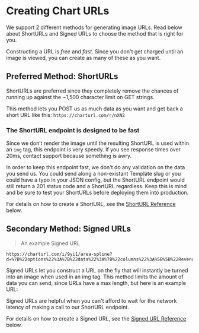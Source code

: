 # Creating Chart URLs 

We support 2 different methods for generating image URLs.
Read below about ShortURLs and Signed URLs to choose the
method that is right for you.

Constructing a URL is *free* and *fast*. Since you don't get charged until
an image is viewed, you can create as many of these as you want.

## Preferred Method: ShortURLs

ShortURLs are preferred since they completely remove the chances of running up
against the ~1,500 character limit on GET strings.

This method lets you POST us as much data as you want and get back a short
URL like this: `https://charturl.com/r/nXN2`

### The ShortURL endpoint is designed to be fast

Since we don’t render the image until the resulting ShortURL is used within an
`img` tag, this endpoint is very speedy. If you see response times over
20ms, contact support because something is awry.

In order to keep this endpoint fast, we don't do any validation on the data you send us.
You could send along a non-existant Template slug or you could have a typo in your JSON
config, but the ShortURL endpoint would still return a 201 status code and a
ShortURL regardless. Keep this is mind and be sure to test your ShortURLs before deploying them into
production.

For details on how to create a ShortURL, see the [ShortURL Reference](#shorturl-reference) below.

## Secondary Method: Signed URLs

> An example Signed URL

```
https://charturl.com/i/9yi1/area-spline?d=%7B%22options%22%3A%7B%22data%22%3A%7B%22columns%22%3A%5B%5B%22Revenue+in+%24%22%2C300%2C350%2C300%2C0%2C0%2C0%5D%2C%5B%22Customers%22%2C130%2C100%2C140%2C200%2C150%2C50%5D%5D%7D%7D%7D&s=cw7R0Nlj2VB1kYvdLF1A9h%2BICpAQ0PThzWdUE4OPohg%3D%0A
```

Signed URLs let you construct a URL on the fly that will instantly be turned
into an image when used in an img tag. This method limits the amount of data
you can send, since URLs have a max length, but here is an example URL:


Signed URLs are helpful when you can't afford to wait for the network latency
of making a call to our ShortURL endpoint.

For details on how to create a Signed URL,
see the [Signed URL Reference](#signed-url-reference) below.

